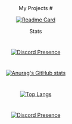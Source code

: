 <div align="center"> My Projects
#
  
[![Readme Card](https://github-readme-stats.vercel.app/api/pin/?username=kibo1no1shirei-kan&repo=W-discord-bot&show_owner=true&theme=transparent)](https://github.com/anuraghazra/github-readme-stats)

Stats
#
[![Discord Presence](https://lanyard.cnrad.dev/api/777794989940801550)](https://discord.com/users/777794989940801550)
#
[![Anurag's GitHub stats](https://github-readme-stats.vercel.app/api?username=kibo1no1shirei-kan&count_private=true%show_icons=true&theme=transparent)](https://github.com/anuraghazra/github-readme-stats)
#
[![Top Langs](https://github-readme-stats.vercel.app/api/top-langs/?username=kibo1no1shirei-kan&langs_count=10%&theme=transparent&layout=compact)](https://github.com/anuraghazra/github-readme-stats)
#
[![Discord Presence](https://lanyard.cnrad.dev/api/777794989940801550)](https://discord.com/users/777794989940801550)
